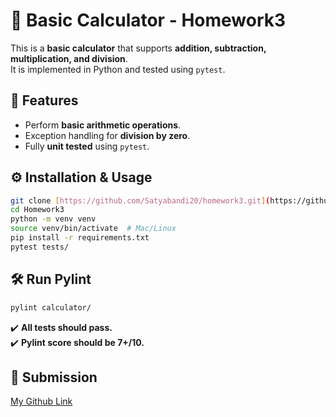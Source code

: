 # 📌 Basic Calculator - Homework3

This is a **basic calculator** that supports **addition, subtraction, multiplication, and division**.  
It is implemented in Python and tested using `pytest`.

## 🚀 Features
- Perform **basic arithmetic operations**.
- Exception handling for **division by zero**.
- Fully **unit tested** using `pytest`.


## ⚙️ Installation & Usage
```bash
git clone [https://github.com/Satyabandi20/homework3.git](https://github.com/Satyabandi20/homework3)
cd Homework3
python -m venv venv
source venv/bin/activate  # Mac/Linux
pip install -r requirements.txt
pytest tests/
```

## 🛠️ Run Pylint
```bash
pylint calculator/
```

✔️ **All tests should pass.**  
✔️ **Pylint score should be 7+/10.**

## 🏁 Submission
[My Github Link](https://github.com/Satyabandi20/homework3)
